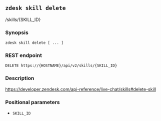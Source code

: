 ## `zdesk skill delete`

/skills/{SKILL_ID}

### Synopsis

    zdesk skill delete [ ... ]

### REST endpoint

    DELETE https://{HOSTNAME}/api/v2/skills/{SKILL_ID}

### Description

https://developer.zendesk.com/api-reference/live-chat/skills#delete-skill

### Positional parameters

* `SKILL_ID`

